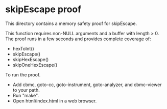 skipEscape proof
==============

This directory contains a memory safety proof for skipEscape.

This function requires non-NULL arguments and a buffer with length > 0.
The proof runs in a few seconds and provides complete coverage of:
* hexToInt()
* skipEscape()
* skipHexEscape()
* skipOneHexEscape()

To run the proof.
* Add cbmc, goto-cc, goto-instrument, goto-analyzer, and cbmc-viewer
  to your path.
* Run "make".
* Open html/index.html in a web browser.
